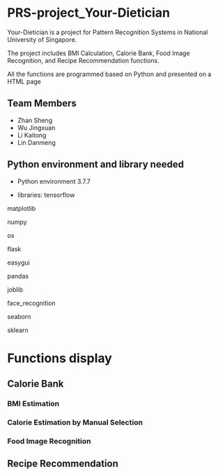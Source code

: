 # PRS-project_Your-Dietician

Your-Dietician is a project for Pattern Recognition Systems in National University of Singapore.

The project includes BMI Calculation, Calorie Bank, Food Image Recognition, and Recipe Recommendation functions.

All the functions are programmed based on Python and presented on a HTML page


## Team Members

* Zhan Sheng 
* Wu Jingxuan 
* Li Kaitong 
* Lin Danmeng


## Python environment and library needed

* Python environment 3.7.7


* libraries:
tensorflow

matplotlib

numpy

os

flask

easygui

pandas

joblib

face_recognition

seaborn

sklearn




# Functions display


## Calorie Bank

### BMI Estimation

### Calorie Estimation by Manual Selection

### Food Image Recognition

## Recipe Recommendation
